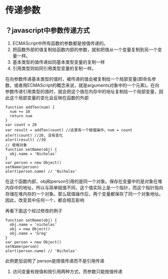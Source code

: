 # 传递参数

## ？javascript中参数传递方式

1. ECMAScript中所有函数的参数都是按值传递的。
2. 把函数外部的值复制给函数内部的参数，就和把值从一个变量复制到另一个变量一样。
3. 基本类型的值传递如同基本类型变量的复制一样
4. 引用类型则如同引用类型变量的复制一样。

在向参数传递基本类型的值时，被传递的值会被复制给一个局部变量(即命名参数，或者用ECMAScript的概念来说，就是arguments对象中的一个元素)。在向参数传递引用类型的值时，就会把这个值在内存中的地址复制给一个局部变量，因此这个局部变量的变化会反映在函数的外部

```
function addTen(num) {
  num += 10
  return num
}
var count = 20
var result = addTen(count) //这里有一个赋值操作，num = count
alert(count) //20, 没有变化
alert(result) //30
// 使用对象
function setName(obj) {
  obj.name = 'Nicholas'
}
var person = new Object()
setName(person)
alert(person.name) // 'Nicholas'
```
在这个函数内部，obj和person引用的是同一个对象。保存在变量中的是对象在堆内存中的地址，所以与简单赋值不同，这个值实际上是一个指针，而这个指针指向存储在堆内存的一个对象。那么赋值操作后，两个变量都保存了同一个对象地址。因此，改变其中任何一个，都会相互影响

再看下面这个经过修改的例子
```
function setName(obj) {
  obj.name = 'nicholas'
  obj = new Object()
  obj.name = 'Greg'
}
var person = new Object()
setName(person)
alert(person.name) // 'Nicholas'
```
此例更加说明了 person是按值传递而不是引用传递

1. 访问变量有按值和按引用两种方式，而参数只能按值传递